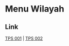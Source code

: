# Menu Wilayah

## Link

[TPS 001](https://github.com/gigit-pemilu/pemilu-2024-95-papua-pegunungan/tree/main/pileg-dpr/hitung-suara/sub/95-papua-pegunungan/sub/03-yahukimo/sub/20-panggema/sub/2005-tukam/sub/001-tps)
 | 
[TPS 002](https://github.com/gigit-pemilu/pemilu-2024-95-papua-pegunungan/tree/main/pileg-dpr/hitung-suara/sub/95-papua-pegunungan/sub/03-yahukimo/sub/20-panggema/sub/2005-tukam/sub/002-tps)

